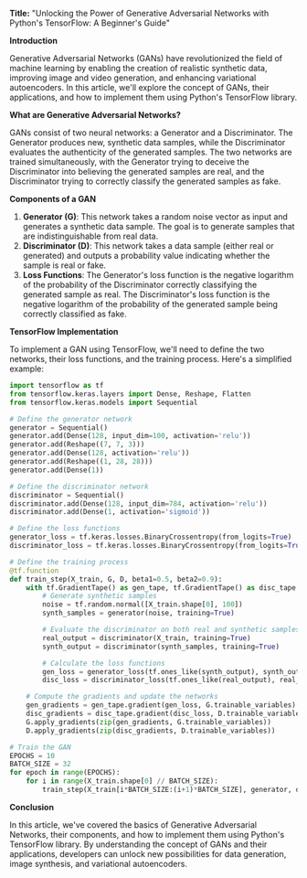 **Title:** "Unlocking the Power of Generative Adversarial Networks with Python's TensorFlow: A Beginner's Guide"

**Introduction**

Generative Adversarial Networks (GANs) have revolutionized the field of machine learning by enabling the creation of realistic synthetic data, improving image and video generation, and enhancing variational autoencoders. In this article, we'll explore the concept of GANs, their applications, and how to implement them using Python's TensorFlow library.

**What are Generative Adversarial Networks?**

GANs consist of two neural networks: a Generator and a Discriminator. The Generator produces new, synthetic data samples, while the Discriminator evaluates the authenticity of the generated samples. The two networks are trained simultaneously, with the Generator trying to deceive the Discriminator into believing the generated samples are real, and the Discriminator trying to correctly classify the generated samples as fake.

**Components of a GAN**

1. **Generator (G)**: This network takes a random noise vector as input and generates a synthetic data sample. The goal is to generate samples that are indistinguishable from real data.
2. **Discriminator (D)**: This network takes a data sample (either real or generated) and outputs a probability value indicating whether the sample is real or fake.
3. **Loss Functions**: The Generator's loss function is the negative logarithm of the probability of the Discriminator correctly classifying the generated sample as real. The Discriminator's loss function is the negative logarithm of the probability of the generated sample being correctly classified as fake.

**TensorFlow Implementation**

To implement a GAN using TensorFlow, we'll need to define the two networks, their loss functions, and the training process. Here's a simplified example:
```python
import tensorflow as tf
from tensorflow.keras.layers import Dense, Reshape, Flatten
from tensorflow.keras.models import Sequential

# Define the generator network
generator = Sequential()
generator.add(Dense(128, input_dim=100, activation='relu'))
generator.add(Reshape((7, 7, 3)))
generator.add(Dense(128, activation='relu'))
generator.add(Reshape((1, 28, 28)))
generator.add(Dense(1))

# Define the discriminator network
discriminator = Sequential()
discriminator.add(Dense(128, input_dim=784, activation='relu'))
discriminator.add(Dense(1, activation='sigmoid'))

# Define the loss functions
generator_loss = tf.keras.losses.BinaryCrossentropy(from_logits=True)
discriminator_loss = tf.keras.losses.BinaryCrossentropy(from_logits=True)

# Define the training process
@tf.function
def train_step(X_train, G, D, beta1=0.5, beta2=0.9):
    with tf.GradientTape() as gen_tape, tf.GradientTape() as disc_tape:
        # Generate synthetic samples
        noise = tf.random.normal([X_train.shape[0], 100])
        synth_samples = generator(noise, training=True)

        # Evaluate the discriminator on both real and synthetic samples
        real_output = discriminator(X_train, training=True)
        synth_output = discriminator(synth_samples, training=True)

        # Calculate the loss functions
        gen_loss = generator_loss(tf.ones_like(synth_output), synth_output)
        disc_loss = discriminator_loss(tf.ones_like(real_output), real_output) + discriminator_loss(tf.zeros_like(synth_output), synth_output)

    # Compute the gradients and update the networks
    gen_gradients = gen_tape.gradient(gen_loss, G.trainable_variables)
    disc_gradients = disc_tape.gradient(disc_loss, D.trainable_variables)
    G.apply_gradients(zip(gen_gradients, G.trainable_variables))
    D.apply_gradients(zip(disc_gradients, D.trainable_variables))

# Train the GAN
EPOCHS = 10
BATCH_SIZE = 32
for epoch in range(EPOCHS):
    for i in range(X_train.shape[0] // BATCH_SIZE):
        train_step(X_train[i*BATCH_SIZE:(i+1)*BATCH_SIZE], generator, discriminator)
```
**Conclusion**

In this article, we've covered the basics of Generative Adversarial Networks, their components, and how to implement them using Python's TensorFlow library. By understanding the concept of GANs and their applications, developers can unlock new possibilities for data generation, image synthesis, and variational autoencoders.
